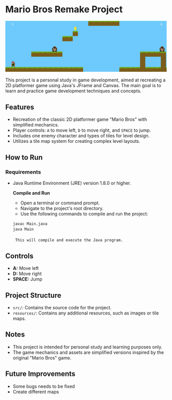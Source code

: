# Mario Bros Remake Project

![Mario Bros](projectExample.JPG)

This project is a personal study in game development, aimed at recreating a 2D platformer game using Java's JFrame and Canvas. The main goal is to learn and practice game development techniques and concepts.

## Features

- Recreation of the classic 2D platformer game "Mario Bros" with simplified mechanics.
- Player controls: `A` to move left, `D` to move right, and `SPACE` to jump.
- Includes one enemy character and types of tiles for level design.
- Utilizes a tile map system for creating complex level layouts.

## How to Run

### Requirements
- Java Runtime Environment (JRE) version 1.8.0 or higher.

   **Compile and Run**
   - Open a terminal or command prompt.
   - Navigate to the project's root directory.
   - Use the following commands to compile and run the project:

   ```bash
   javac Main.java
   java Main

    This will compile and execute the Java program.

## Controls

- **A:** Move left
- **D:** Move right
- **SPACE:** Jump

## Project Structure

- `src/`: Contains the source code for the project.
- `resources/`: Contains any additional resources, such as images or tile maps.


## Notes

- This project is intended for personal study and learning purposes only.
- The game mechanics and assets are simplified versions inspired by the original "Mario Bros" game.

## Future Improvements

- Some bugs needs to be fixed
- Create different maps


